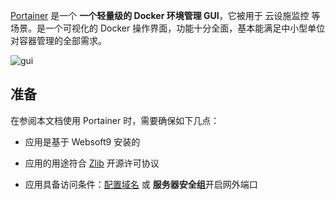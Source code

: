 [Portainer](https://www.portainer.io/) 是一个 **一个轻量级的 Docker 环境管理 GUI**，它被用于 云设施监控  等场景。是一个可视化的 Docker 操作界面，功能十分全面，基本能满足中小型单位对容器管理的全部需求。


![gui](https://libs.websoft9.com/Websoft9/DocsPicture/zh/docker/portainer/portainer-sc001-websoft9.png)


## 准备

在参阅本文档使用 Portainer 时，需要确保如下几点：

- 应用是基于 Websoft9 安装的

- 应用的用途符合 [Zlib](https://opensource.org/licenses/Zlib) 开源许可协议

- 应用具备访问条件：[配置域名](./guide/appsetdomain) 或 **服务器安全组**开启网外端口